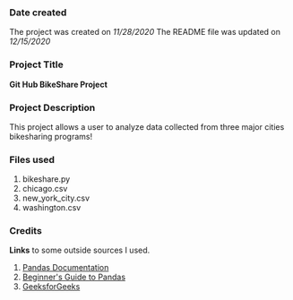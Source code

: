 ### Date created

The project was created on *11/28/2020*
The README file was updated on *12/15/2020*

### Project Title
**Git Hub BikeShare Project**

### Project Description
This project allows a user to analyze data collected from three major cities bikesharing programs!

### Files used

1. bikeshare.py 
2. chicago.csv
3. new_york_city.csv
4. washington.csv


### Credits
**Links** to some outside sources I used.

1. [Pandas Documentation](https://pandas.pydata.org/pandas-docs/stable/index.html)
2. [Beginner's Guide to Pandas](https://yoursdata.net/beginners-guide-selections-pandas-dataframe/#:~:text=Pandas%20has%20a%20df.iloc%20method%20which%20we%20can,present%20in%20any%20DataFrame%20by%20using%20df.shape%20%5B0%5D.)
3. [GeeksforGeeks](https://www.geeksforgeeks.org/python)

